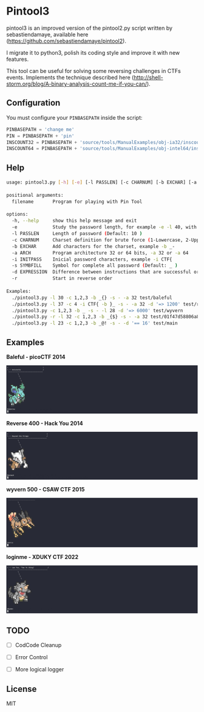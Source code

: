 # Pintool3

pintool3 is an improved version of the pintool2.py script written by sebastiendamaye, available here (https://github.com/sebastiendamaye/pintool2).

I migrate it to python3, polish its coding style and improve it with new features.

This tool can be useful for solving some reversing challenges in CTFs events.
Implements the technique described here (http://shell-storm.org/blog/A-binary-analysis-count-me-if-you-can/). 

## Configuration

You must configure your `PINBASEPATH` inside the script:

```python
PINBASEPATH = 'change me'
PIN = PINBASEPATH + 'pin'
INSCOUNT32 = PINBASEPATH + 'source/tools/ManualExamples/obj-ia32/inscount0.so'
INSCOUNT64 = PINBASEPATH + 'source/tools/ManualExamples/obj-intel64/inscount0.so'
```

## Help

```sh
usage: pintool3.py [-h] [-e] [-l PASSLEN] [-c CHARNUM] [-b EXCHAR] [-a ARCH] [-i INITPASS] [-s SYMBFILL] [-d EXPRESSION] [-r] filename

positional arguments:
  filename       Program for playing with Pin Tool

options:
  -h, --help     show this help message and exit
  -e             Study the password length, for example -e -l 40, with 40 characters
  -l PASSLEN     Length of password (Default: 10 )
  -c CHARNUM     Charset definition for brute force (1-Lowercase, 2-Uppecase, 3-Numbers, 4-Hexadecimal, 5-Punctuation, 6-All)
  -b EXCHAR      Add characters for the charset, example -b _-
  -a ARCH        Program architecture 32 or 64 bits, -a 32 or -a 64
  -i INITPASS    Inicial password characters, example -i CTF{
  -s SYMBFILL    Symbol for complete all password (Default: _ )
  -d EXPRESSION  Difference between instructions that are successful or not (Default: != 0, example -d '== -12', -d '=> 900', -d '<= 17' or -d '!= 32')
  -r             Start in reverse order

Examples:
  ./pintool3.py -l 30 -c 1,2,3 -b _{} -s - -a 32 test/baleful
  ./pintool3.py -l 37 -c 4 -i CTF{ -b }_ -s - -a 32 -d '=> 1200' test/reverse400
  ./pintool3.py -c 1,2,3 -b _ -s - -l 28 -d '=> 6000' test/wyvern
  ./pintool3.py -r -l 32 -c 1,2,3 -b _{$} -s - -a 32 test/01f47d58806a8264cd4b2b97b9dabb4a
  ./pintool3.py -l 23 -c 1,2,3 -b _@! -s - -d '== 16' test/main
```

## Examples

**Baleful - picoCTF 2014**

![](gifs/baleful.gif)

**Reverse 400 - Hack You 2014**

![](gifs/reverse400.gif)

**wyvern 500 - CSAW CTF 2015**

![](gifs/wyvern.gif)



**loginme - XDUKY CTF 2022**

![](gifs/loginme.gif)



## TODO

- [ ] CodCode Cleanup

- [ ] Error Control

- [ ] More logical logger

License
----

MIT